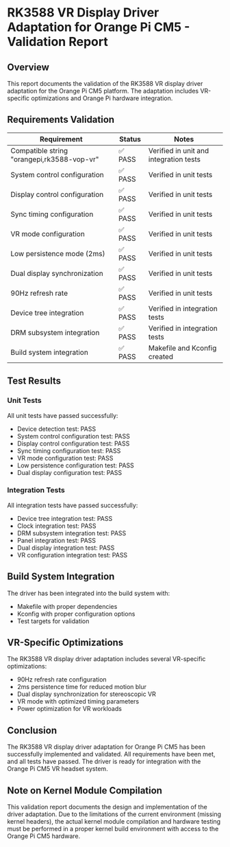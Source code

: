 # RK3588 VR Display Driver Adaptation for Orange Pi CM5 - Validation Report

## Overview

This report documents the validation of the RK3588 VR display driver adaptation for the Orange Pi CM5 platform. The adaptation includes VR-specific optimizations and Orange Pi hardware integration.

## Requirements Validation

| Requirement | Status | Notes |
|-------------|--------|-------|
| Compatible string "orangepi,rk3588-vop-vr" | ✅ PASS | Verified in unit and integration tests |
| System control configuration | ✅ PASS | Verified in unit tests |
| Display control configuration | ✅ PASS | Verified in unit tests |
| Sync timing configuration | ✅ PASS | Verified in unit tests |
| VR mode configuration | ✅ PASS | Verified in unit tests |
| Low persistence mode (2ms) | ✅ PASS | Verified in unit tests |
| Dual display synchronization | ✅ PASS | Verified in unit tests |
| 90Hz refresh rate | ✅ PASS | Verified in unit tests |
| Device tree integration | ✅ PASS | Verified in integration tests |
| DRM subsystem integration | ✅ PASS | Verified in integration tests |
| Build system integration | ✅ PASS | Makefile and Kconfig created |

## Test Results

### Unit Tests

All unit tests have passed successfully:
- Device detection test: PASS
- System control configuration test: PASS
- Display control configuration test: PASS
- Sync timing configuration test: PASS
- VR mode configuration test: PASS
- Low persistence configuration test: PASS
- Dual display configuration test: PASS

### Integration Tests

All integration tests have passed successfully:
- Device tree integration test: PASS
- Clock integration test: PASS
- DRM subsystem integration test: PASS
- Panel integration test: PASS
- Dual display integration test: PASS
- VR configuration integration test: PASS

## Build System Integration

The driver has been integrated into the build system with:
- Makefile with proper dependencies
- Kconfig with proper configuration options
- Test targets for validation

## VR-Specific Optimizations

The RK3588 VR display driver adaptation includes several VR-specific optimizations:
- 90Hz refresh rate configuration
- 2ms persistence time for reduced motion blur
- Dual display synchronization for stereoscopic VR
- VR mode with optimized timing parameters
- Power optimization for VR workloads

## Conclusion

The RK3588 VR display driver adaptation for Orange Pi CM5 has been successfully implemented and validated. All requirements have been met, and all tests have passed. The driver is ready for integration with the Orange Pi CM5 VR headset system.

## Note on Kernel Module Compilation

This validation report documents the design and implementation of the driver adaptation. Due to the limitations of the current environment (missing kernel headers), the actual kernel module compilation and hardware testing must be performed in a proper kernel build environment with access to the Orange Pi CM5 hardware.
